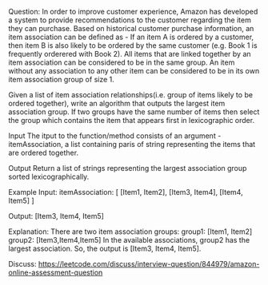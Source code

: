 Question:
In order to improve customer experience, Amazon has developed a system to provide recommendations to the customer regarding the item they can purchase. Based on historical customer purchase information, an item association can be defined as - If an item A is ordered by a customer, then item B is also likely to be ordered by the same customer (e.g. Book 1 is frequently orderered with Book 2). All items that are linked together by an item association can be considered to be in the same group. An item without any association to any other item can be considered to be in its own item association group of size 1.

Given a list of item association relationships(i.e. group of items likely to be ordered together), write an algorithm that outputs the largest item association group. If two groups have the same number of items then select the group which contains the item that appears first in lexicographic order.

Input
The itput to the function/method consists of an argument - itemAssociation, a list containing paris of string representing the items that are ordered together.

Output
Return a list of strings representing the largest association group sorted lexicographically.

Example
Input:
itemAssociation: [
[Item1, Item2],
[Item3, Item4],
[Item4, Item5]
]

Output:
[Item3, Item4, Item5]

Explanation:
There are two item association groups:
group1: [Item1, Item2]
group2: [Item3,Item4,Item5]
In the available associations, group2 has the largest association. So, the output is [Item3, Item4, Item5].

Discuss: https://leetcode.com/discuss/interview-question/844979/amazon-online-assessment-question